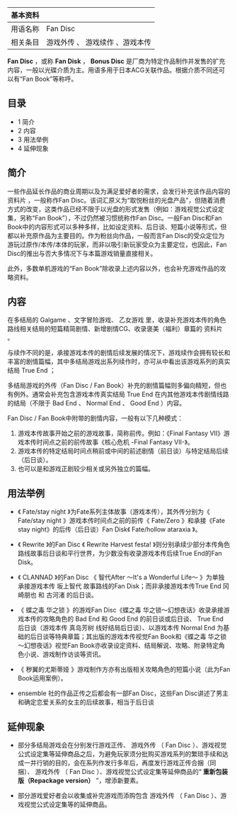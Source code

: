 |  **基本资料**  ||
|---|---|
|用语名称  |  Fan Disc   |
|相关条目  |  游戏外传  、  游戏续作  、游戏本传   |
  
**Fan Disc** ，或称 **Fan Disk** ， **Bonus Disc**
是厂商为特定作品制作并发售的扩充内容，一般以光碟介质为主。用语多用于日本ACG关联作品。根据介质不同还可以有“Fan Book”等称呼。

##  目录

  * 1  简介 
  * 2  内容 
  * 3  用法举例 
  * 4  延伸现象 

##  简介

一些作品延长作品的商业周期以及为满足爱好者的需求，会发行补充该作品内容的  资料片  ，一般称作Fan
Disc。该词汇原义为“取悦粉丝的光盘产品”，但随着消费方式的改变，这类作品已经不限于以光盘的形式发售（例如：游戏视觉公式设定集，另称“Fan
Book”），不过仍然被习惯统称作Fan Disc。一般Fan Disc和Fan
Book中的内容形式可以多种多样，比如设定资料、后日谈、短篇小说等形式，但都以补充原作品为主要目的。作为粉丝向作品，一般而言Fan
Disc的受众定位为游玩过原作/本传/本体的玩家，而非以吸引新玩家受众为主要定位，也因此，Fan Disc的推出与否大多情况下与本篇游戏销量直接相关。

此外，多数单机游戏的“Fan Book”除收录上述内容以外，也会补充游戏作品的攻略资料。

##  内容

在多结局的  Galgame  、文字冒险游戏、  乙女游戏  里，收录补充游戏本传的角色路线相关结局的短篇精简剧情、新增剧情CG、收录褒美（福利）章篇的
资料片  。

与续作不同的是，承接游戏本传的剧情后续发展的情况下，游戏续作会拥有较长和丰富的剧情篇幅，其中多结局游戏出系列续作时，亦可从中看出该游戏系列的真实结局
True End  ；

多结局游戏的外传（Fan Disc / Fan Book）补充的剧情篇幅则多偏向精短，但也有例外。通常会补充包含游戏本传真实结局  True End
在内其他游戏本传剧情线路的结局（不限于  Bad End  、  Normal End  、  Good End  ）内容。

Fan Disc / Fan Book中附带的剧情内容，一般有以下几种模式：

  1. 游戏本传故事开始之前的游戏故事，简称前传。例如：《Final Fantasy VII》游戏本传时间点之前的前传故事《核心危机 -Final Fantasy VII-》。 
  2. 游戏本传的特定结局时间点稍前或中间的前述剧情（前日谈）与特定结局后续（后日谈）。 
  3. 也可以是和游戏正剧较少相关或另外独立的篇幅。 

##  用法举例

  * 《  Fate/stay night  》为Fate系列主体故事（游戏本传），其外传分别为《  Fate/stay night  》游戏本传时间点之前的前传《  Fate/Zero  》和承接《Fate stay night》的后传（后日谈）Fan Disk《  Fate/hollow ataraxia  》。 

  * 《  Rewrite  》的Fan Disc 《  Rewrite Harvest festa!  》则分别承续少部分本传角色路线故事后日谈和平行世界，为少数没有收录游戏本传后续True End的Fan Disk。 

  * 《  CLANNAD  》的Fan Disc 《  智代After ～It's a Wonderful Life～  》为单独承接游戏本传  坂上智代  故事路线的Fan Disk；而非承接游戏本传True End  冈崎朋也  和  古河渚  的后日谈。 

  * 《  蝶之毒 华之锁  》的游戏Fan Disc《蝶之毒 华之锁～幻想夜话》收录承接游戏本传的攻略角色的  Bad End  和  Good End  的前日谈或后日谈、  True End  后日谈（游戏本传  真岛芳树  线好结局后日谈）、以游戏本传  Normal End  为基础的后日谈等特典章篇；其出版的游戏本传视觉Fan Book和《蝶之毒 华之锁～幻想夜话》视觉Fan Book亦收录设定资料、结局解说、攻略、附录特定角色小说、游戏制作访谈等资讯。 

  * 《  秽翼的尤斯蒂娅  》游戏制作方亦有出版相关攻略角色的短篇小说（此为Fan Book运用案例）。 

  * ensemble  社的作品正传之后都会有一部Fan Disc，这些Fan Disc讲述了男主和确定恋爱关系的女主的后续故事，相当于后日谈 

##  延伸现象

  * 部分多结局游戏会在分别发行游戏正传、  游戏外传  （  Fan Disc  ）、游戏视觉公式设定集等延伸商品之后，为避免玩家须分批购买游戏系列的繁琐手续和达成一并行销的目的，会在系列作发行多年后，再度发行游戏正传合捆（同捆）、  游戏外传  （  Fan Disc  ）、游戏视觉公式设定集等延伸商品的“ **重新包装版（Repackage version）** ”，增添新要素。 

  * 部分游戏爱好者会以收集或补完游戏而添购包含  游戏外传  （  Fan Disc  ）、游戏视觉公式设定集等的延伸商品。 

